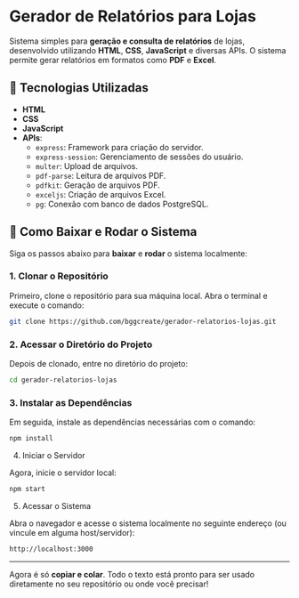 # Gerador de Relatórios para Lojas

Sistema simples para **geração e consulta de relatórios** de lojas, desenvolvido utilizando **HTML**, **CSS**, **JavaScript** e diversas APIs. O sistema permite gerar relatórios em formatos como **PDF** e **Excel**.

## 🎯 Tecnologias Utilizadas

- **HTML**
- **CSS**
- **JavaScript**
- **APIs**:
  - `express`: Framework para criação do servidor.
  - `express-session`: Gerenciamento de sessões do usuário.
  - `multer`: Upload de arquivos.
  - `pdf-parse`: Leitura de arquivos PDF.
  - `pdfkit`: Geração de arquivos PDF.
  - `exceljs`: Criação de arquivos Excel.
  - `pg`: Conexão com banco de dados PostgreSQL.

## 🚀 Como Baixar e Rodar o Sistema

Siga os passos abaixo para **baixar** e **rodar** o sistema localmente:

### 1. Clonar o Repositório

Primeiro, clone o repositório para sua máquina local. Abra o terminal e execute o comando:

```bash
git clone https://github.com/bggcreate/gerador-relatorios-lojas.git
```
### 2. Acessar o Diretório do Projeto

Depois de clonado, entre no diretório do projeto:

```bash
cd gerador-relatorios-lojas
```
### 3. Instalar as Dependências

Em seguida, instale as dependências necessárias com o comando:

```bash
npm install
```

4. Iniciar o Servidor

Agora, inicie o servidor local:

```bash
npm start
```
5. Acessar o Sistema

Abra o navegador e acesse o sistema localmente no seguinte endereço (ou vincule em alguma host/servidor):

```bash
http://localhost:3000
```


---

Agora é só **copiar e colar**. Todo o texto está pronto para ser usado diretamente no seu repositório ou onde você precisar!
